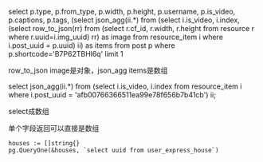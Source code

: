 select p.type, p.from_type, p.width, p.height, p.username, p.is_video, p.captions, p.tags, 
(select json_agg(ii.*) from (select i.is_video, i.index, (select row_to_json(rr) from (select r.cf_id, r.width, r.height from resource r where r.uuid=i.img_uuid) rr) as image from resource_item i where i.post_uuid = p.uuid) ii) as items
from post p where p.shortcode='B7P62TBHl6q' limit 1

row_to_json image是对象，json_agg items是数组

select json_agg(ii.*) from (select i.is_video, i.index from resource_item i where i.post_uuid = 'afb00766366511ea99e78f656b7b41cb') ii;

select成数组



单个字段返回可以直接是数组

```
houses := []string{}
pg.QueryOne(&houses, `select uuid from user_express_house`)
```